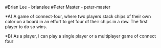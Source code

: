 #Brian Lee - brianslee
#Peter Master - peter-master

*A) A game of connect-four, where two players stack chips of their own color on a board in an effort to get four of their chips
in a row. The first player to do so wins.


*B) As a player, I can play a single player or a multiplayer game of connect four
